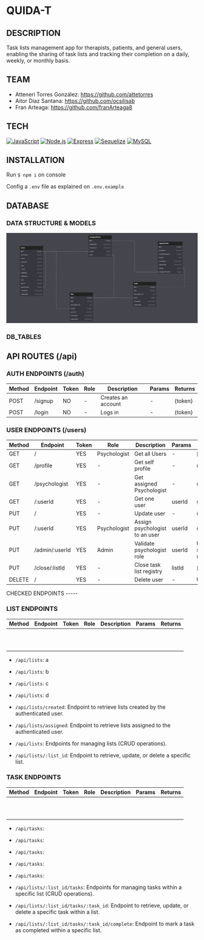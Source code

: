 # QUIDA-T

## DESCRIPTION
Task lists management app for therapists, patients, and general users, enabling the sharing of task lists and tracking their completion on a daily, weekly, or monthly basis.

## TEAM
- Atteneri Torres González: https://github.com/attetorres
- Aitor Díaz Santana: https://github.com/ocsilisab
- Fran Arteaga: https://github.com/franArteaga8

## TECH
[![JavaScript](https://img.shields.io/badge/JavaScript-F7DF1E?logo=javascript&logoColor=black)](https://developer.mozilla.org/en-US/docs/Web/JavaScript)
[![Node.js](https://img.shields.io/badge/Node.js-339933?logo=node.js&logoColor=white)](https://nodejs.org/)
[![Express](https://img.shields.io/badge/Express-000000?logo=express&logoColor=white)](https://expressjs.com/)
[![Sequelize](https://img.shields.io/badge/Sequelize-52B0E7?logo=sequelize&logoColor=white)](https://sequelize.org/)
[![MySQL](https://img.shields.io/badge/MySQL-4479A1?logo=mysql&logoColor=white)](https://www.mysql.com/)

## INSTALLATION
Run `$ npm i` on console

Config a `.env` file as explained on `.env.example`

## DATABASE

### DATA STRUCTURE & MODELS
![image](/db_diagram.png)

### DB_TABLES


## API ROUTES (/api)


### AUTH ENDPOINTS (/auth)

|Method   |Endpoint   |Token   |Role   |Description   |Params   |Returns   |
|---|---|---|---|---|---|---|
| POST  |/signup   |NO   | -  |Creates an account   |-   | {token}
|  POST |/login   |NO   |-   |Logs in    |-   | {token}   |

### USER ENDPOINTS (/users)

|Method  |Endpoint        |Token|Role          |Description                     |Params  |Returns                               |
|--------|----------------|-----|--------------|--------------------------------|--------|--------------------------------------|
| GET    |  /             | YES | Psychologist | Get all Users                  | -      | [{users}]                            |
| GET    | /profile       | YES | -            | Get self profile               | -      |  {user}                              |
| GET    | /psychologist  | YES | -            | Get assigned Psychologist      | -      | {psychologist}                       |
| GET    | /:userId       | YES | -            | Get one user                   | userId | {user}                               |
| PUT    | /              | YES | -            | Update user                    | -      | {user}                               |
| PUT    | /:userId       | YES | Psychologist | Assign psychologist to an user | userId |  {user}                              |
| PUT    | /admin/:userId | YES | Admin        | Validate psychologist role     | userId | Updated successfully, {psychologist} |
| PUT    | /close/:listId | YES | -            | Close task list registry       | listId |  [{tasks}]                           |
| DELETE | /              | YES | -            | Delete user                    | -      |  User deleted                        |

CHECKED ENDPOINTS -----
  
### LIST ENDPOINTS


|Method  |Endpoint        |Token|Role          |Description                     |Params  |Returns                               |
|---|---|---|---|---|---|---|
|   |   |   |   |   |   |   |
|   |   |   |   |   |   |   |
|   |   |   |   |   |   |   |
|   |   |   |   |   |   |   |
|   |   |   |   |   |   |   |
|   |   |   |   |   |   |   |
|   |   |   |   |   |   |   |
|   |   |   |   |   |   |   |
|   |   |   |   |   |   |   |
|   |   |   |   |   |   |   |
|   |   |   |   |   |   |   |

- `/api/lists`: a
- `/api/lists`: b
- `/api/lists`: c
- `/api/lists`: d

- `/api/lists/created`: Endpoint to retrieve lists created by the authenticated user.
- `/api/lists/assigned`: Endpoint to retrieve lists assigned to the authenticated user.
- `/api/lists`: Endpoints for managing lists (CRUD operations).
- `/api/lists/:list_id`: Endpoint to retrieve, update, or delete a specific list.

  
### TASK ENDPOINTS


|Method  |Endpoint        |Token|Role          |Description                     |Params  |Returns                               |
|---|---|---|---|---|---|---|
|   |   |   |   |   |   |   |
|   |   |   |   |   |   |   |
|   |   |   |   |   |   |   |
|   |   |   |   |   |   |   |
|   |   |   |   |   |   |   |
|   |   |   |   |   |   |   |
|   |   |   |   |   |   |   |
|   |   |   |   |   |   |   |
|   |   |   |   |   |   |   |
|   |   |   |   |   |   |   |
|   |   |   |   |   |   |   |

- `/api/tasks`:
- `/api/tasks`:
- `/api/tasks`:
- `/api/tasks`:
- `/api/tasks`:

- `/api/lists/:list_id/tasks`: Endpoints for managing tasks within a specific list (CRUD operations).
- `/api/lists/:list_id/tasks/:task_id`: Endpoint to retrieve, update, or delete a specific task within a list.
- `/api/lists/:list_id/tasks/:task_id/complete`: Endpoint to mark a task as completed within a specific list.
